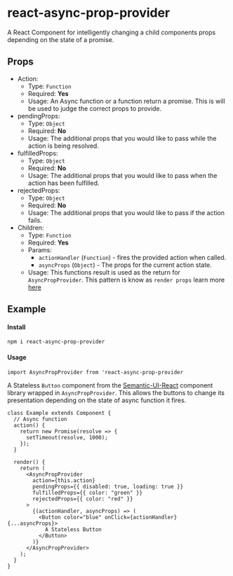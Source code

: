# react-async-prop-provider

A React Component for intelligently changing a child components props depending on the state of a promise.

## Props

* Action:
  * Type: `Function`
  * Required: **Yes**
  * Usage: An Async function or a function return a promise. This is will be used to judge the correct props to provide.
* pendingProps:
  * Type: `Object`
  * Required: **No**
  * Usage: The additional props that you would like to pass while the action is being resolved.
* fulfilledProps:
  * Type: `Object`
  * Required: **No**
  * Usage: The additional props that you would like to pass when the action has been fulfilled.
* rejectedProps:
  * Type: `Object`
  * Required: **No**
  * Usage: The additional props that you would like to pass if the action fails.
* Children:
  * Type: `Function`
  * Required: **Yes**
  * Params:
    * `actionHandler` (`Function`) - fires the provided action when called.
    * `asyncProps` (`Object`) - The props for the current action state.
  * Usage: This functions result is used as the return for `AsyncPropProvider`. This pattern is know as `render props` learn more [here](https://reactjs.org/docs/render-props.html)

## Example

#### Install

```
npm i react-async-prop-provider
```

#### Usage

```
import AsyncPropProvider from 'react-async-prop-provider
```


A Stateless `Button` component from the [Semantic-UI-React](https://github.com/Semantic-Org/Semantic-UI-React) component library wrapped in `AsyncPropProvider`. This allows the buttons to change its presentation depending on the state of async function it fires.

```
class Example extends Component {
  // Async function
  action() {
    return new Promise(resolve => {
      setTimeout(resolve, 1000);
    });
  }

  render() {
    return (
      <AsyncPropProvider
        action={this.action}
        pendingProps={{ disabled: true, loading: true }}
        fulfilledProps={{ color: "green" }}
        rejectedProps={{ color: "red" }}
      >
        {(actionHandler, asyncProps) => (
          <Button color="blue" onClick={actionHandler} {...asyncProps}>
            A Stateless Button
          </Button>
        )}
      </AsyncPropProvider>
    );
  }
}
```
